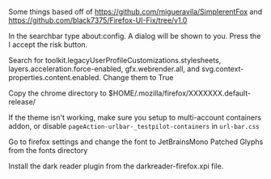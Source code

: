 Some things based off of https://github.com/migueravila/SimplerentFox
and https://github.com/black7375/Firefox-UI-Fix/tree/v1.0

In the searchbar type about:config. A dialog will be shown to you. Press the I accept the risk button.

Search for toolkit.legacyUserProfileCustomizations.stylesheets, layers.acceleration.force-enabled, gfx.webrender.all, and svg.context-properties.content.enabled. Change them to True

Copy the chrome directory to $HOME/.mozilla/firefox/XXXXXXX.default-release/

If the theme isn't working, make sure you setup to multi-account containers addon, or disable `pageAction-urlbar-_testpilot-containers` in `url-bar.css`

Go to firefox settings and change the font to JetBrainsMono Patched Glyphs from the fonts directory

Install the dark reader plugin from the darkreader-firefox.xpi file.
